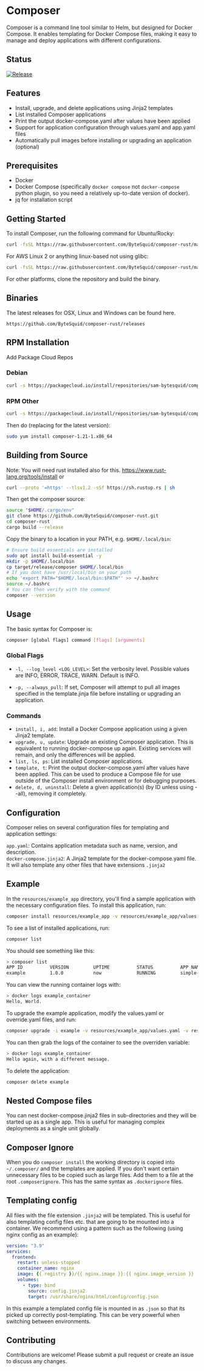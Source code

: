 
# Composer
Composer is a command line tool similar to Helm, but designed for Docker Compose. It enables templating for Docker Compose files, making it easy to manage and deploy applications with different configurations.

## Status
[![Release](https://github.com/ByteSquid/composer-rust/actions/workflows/release.yml/badge.svg)](https://github.com/ByteSquid/composer-rust/actions/workflows/release.yml)
<br/>
## Features
- Install, upgrade, and delete applications using Jinja2 templates
- List installed Composer applications
- Print the output docker-compose.yaml after values have been applied
- Support for application configuration through values.yaml and app.yaml files
- Automatically pull images before installing or upgrading an application (optional)

## Prerequisites
- Docker
- Docker Compose (specifically `docker compose` not `docker-compose` python plugin, so you need a relatively up-to-date version of docker).
- jq for installation script

## Getting Started
To install Composer, run the following command for Ubuntu/Rocky:
```bash
curl -fsSL https://raw.githubusercontent.com/ByteSquid/composer-rust/master/scripts/install-ubuntu.sh | bash
```
For AWS Linux 2 or anything linux-based not using glibc:
```bash
curl -fsSL https://raw.githubusercontent.com/ByteSquid/composer-rust/master/scripts/install-musl.sh | bash
```
For other platforms, clone the repository and build the binary.
## Binaries
The latest releases for OSX, Linux and Windows can be found here.
```
https://github.com/ByteSquid/composer-rust/releases
```

## RPM Installation
Add Package Cloud Repos
### Debian
```bash
curl -s https://packagecloud.io/install/repositories/sam-bytesquid/composer-production/script.deb.sh | sudo bash
```
### RPM Other
```bash
curl -s https://packagecloud.io/install/repositories/sam-bytesquid/composer-production/script.rpm.sh | sudo bash
```
Then do (replacing for the latest version):
```bash
sudo yum install composer-1.21-1.x86_64
```
## Building from Source
Note: You will need rust installed also for this.
https://www.rust-lang.org/tools/install 
or 
```bash
curl --proto '=https' --tlsv1.2 -sSf https://sh.rustup.rs | sh
```
Then get the composer source:
```bash
source "$HOME/.cargo/env"
git clone https://github.com/ByteSquid/composer-rust.git
cd composer-rust
cargo build --release
```
Copy the binary to a location in your PATH, e.g. `$HOME/.local/bin`:
```bash
# Ensure build essentials are installed
sudo apt install build-essential -y
mkdir -p $HOME/.local/bin
cp target/release/composer $HOME/.local/bin
# If you dont have /usr/local/bin on your path
echo 'export PATH="$HOME/.local/bin:$PATH"' >> ~/.bashrc
source ~/.bashrc
# You can then verify with the command
composer --version
```

## Usage
The basic syntax for Composer is:
```bash
composer [global flags] command [flags] [arguments]
```

### Global Flags
* `-l, --log_level <LOG_LEVEL>`: Set the verbosity level. Possible values are INFO, ERROR, TRACE, WARN. Default is INFO.

* `-p, --always_pull`: If set, Composer will attempt to pull all images specified in the template.jinja file before installing or upgrading an application.

### Commands
* `install, i, add`: Install a Docker Compose application using a given Jinja2 template.
* `upgrade, u, update`: Upgrade an existing Composer application. This is equivalent to running docker-compose up again. Existing services will remain, and only the differences will be applied.
* `list, ls, ps`: List installed Composer applications.
* `template, t`: Print the output docker-compose.yaml after values have been applied. This can be used to produce a Compose file for use outside of the Composer install environment or for debugging purposes.
* `delete, d, uninstall`: Delete a given application(s) (by ID unless using --all), removing it completely.


## Configuration
Composer relies on several configuration files for templating and application settings:

`app.yaml`: Contains application metadata such as name, version, and description. <br/>
`docker-compose.jinja2`: A Jinja2 template for the docker-compose.yaml file. <br/>
It will also template any other files that have extensions `.jinja2` <br/>

## Example
In the `resources/example_app` directory, you'll find a sample application with the necessary configuration files. To install this application, run: 
```bash
composer install resources/example_app -v resources/example_app/values.yaml -i example
```
To see a list of installed applications, run:
```bash
composer list
```
You should see something like this:
```bash
> composer list
APP ID          VERSION         UPTIME          STATUS          APP NAME                  COMPOSE             
example         1.0.0           now             RUNNING         simple-app                resources/example_app
```
You can view the running container logs with:
```bash
> docker logs example_container
Hello, World.
```
To upgrade the example application, modify the values.yaml or override.yaml files, and run:
```bash
composer upgrade -i example -v resources/example_app/values.yaml -v resources/example_app/override.yaml resources/example_app
```
You can then grab the logs of the container to see the overriden variable:
```bash
> docker logs example_container
Hello again, with a different message.
```
To delete the application: 
```bash
composer delete example
```
## Nested Compose files
You can nest docker-compose.jinja2 files in sub-directories and they will be started up as a single app. This is useful for managing complex deployments as a single unit globally.
## Composer Ignore
When you do `composer install` the working directory is copied into `~/.composer/` and the templates are applied. If you don't want certain unnecessary files to be copied such as large files. 
Add them to a file at the root `.composerignore`. This has the same syntax as `.dockerignore` files.
## Templating config
All files with the file extension `.jinja2` will be templated. This is useful for also templating config files etc. that are going to be mounted into a container.
We recommend using a pattern such as the following (using nginx config as an example):
```yaml
version: "3.9"
services:
  frontend:
    restart: unless-stopped
    container_name: nginx
    image: {{ registry }}/{{ nginx.image }}:{{ nginx.image_version }}
    volumes:
      - type: bind
        source: config.jinja2
        target: /usr/share/nginx/html/config/config.json
```
In this example a templated config file is mounted in as `.json` so that its picked up correctly post-templating. This can be very powerful when switching between environments.
## Contributing
Contributions are welcome! Please submit a pull request or create an issue to discuss any changes.
